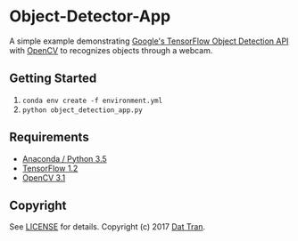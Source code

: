 # Object-Detector-App

A simple example demonstrating [Google's TensorFlow Object Detection API](https://github.com/tensorflow/models/tree/master/object_detection) with [OpenCV](http://opencv.org/) to recognizes objects through a webcam.

## Getting Started
1. `conda env create -f environment.yml`
2. `python object_detection_app.py`

## Requirements
- [Anaconda / Python 3.5](https://www.continuum.io/downloads)
- [TensorFlow 1.2](https://www.tensorflow.org/)
- [OpenCV 3.1](http://opencv.org/)

## Copyright

See [LICENSE](LICENSE) for details.
Copyright (c) 2017 [Dat Tran](http://www.dat-tran.com/).
